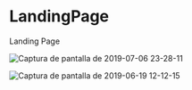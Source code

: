 # LandingPage

Landing Page

![Captura de pantalla de 2019-07-06 23-28-11](https://user-images.githubusercontent.com/31213239/60763992-cf24e500-a045-11e9-9d25-43db12fd257c.png)

![Captura de pantalla de 2019-06-19 12-12-15](https://user-images.githubusercontent.com/31213239/59785857-8cb08980-928b-11e9-8168-f72a9558159c.png)
